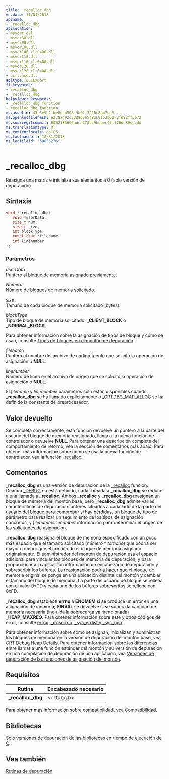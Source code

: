 ```yaml
---
title: _recalloc_dbg
ms.date: 11/04/2016
apiname:
- _recalloc_dbg
apilocation:
- msvcrt.dll
- msvcr80.dll
- msvcr90.dll
- msvcr100.dll
- msvcr100_clr0400.dll
- msvcr110.dll
- msvcr110_clr0400.dll
- msvcr120.dll
- msvcr120_clr0400.dll
- ucrtbase.dll
apitype: DLLExport
f1_keywords:
- recalloc_dbg
- _recalloc_dbg
helpviewer_keywords:
- _recalloc_dbg function
- recalloc_dbg function
ms.assetid: 43c3e9b2-be6d-4508-9b0f-3220c8a47ca3
ms.openlocfilehash: e2782492d3338b5b548db0153b6123fb82ff5e72
ms.sourcegitcommit: 6052185696adca270bc9bdbec45a626dd89cdcdd
ms.translationtype: MT
ms.contentlocale: es-ES
ms.lasthandoff: 10/31/2018
ms.locfileid: "50653276"
---
```

# <a name="recallocdbg"></a>_recalloc_dbg

Reasigna una matriz e inicializa sus elementos a 0 (solo versión de depuración).

## <a name="syntax"></a>Sintaxis

```C
void *_recalloc_dbg(
   void *userData,
   size_t num,
   size_t size,
   int blockType,
   const char *filename,
   int linenumber
);
```

### <a name="parameters"></a>Parámetros

*userData*<br/>
Puntero al bloque de memoria asignado previamente.

*Número*<br/>
Número de bloques de memoria solicitado.

*size*<br/>
Tamaño de cada bloque de memoria solicitado (bytes).

*blockType*<br/>
Tipo de bloque de memoria solicitado: **_CLIENT_BLOCK** o **_NORMAL_BLOCK**.

Para obtener información sobre la asignación de tipos de bloque y cómo se usan, consulte [Tipos de bloques en el montón de depuración](/visualstudio/debugger/crt-debug-heap-details).

*filename*<br/>
Puntero al nombre del archivo de código fuente que solicitó la operación de asignación o **NULL**.

*linenumber*<br/>
Número de línea en el archivo de origen que se solicitó la operación de asignación o **NULL**.

El *filename* y *linenumber* parámetros solo están disponibles cuando **_recalloc_dbg** se ha llamado explícitamente o [_CRTDBG_MAP_ALLOC](../../c-runtime-library/crtdbg-map-alloc.md) se ha definido la constante de preprocesador.

## <a name="return-value"></a>Valor devuelto

Se completa correctamente, esta función devuelve un puntero a la parte del usuario del bloque de memoria reasignado, llama a la nueva función de controlador o devuelve **NULL**. Para obtener una descripción completa del comportamiento de retorno, vea la sección de comentarios más abajo. Para obtener más información sobre cómo se usa la nueva función de controlador, vea la función [_recalloc](recalloc.md).

## <a name="remarks"></a>Comentarios

**_recalloc_dbg** es una versión de depuración de la [_recalloc](recalloc.md) función. Cuando [_DEBUG](../../c-runtime-library/debug.md) no está definido, cada llamada a **_recalloc_dbg** se reduce a una llamada a **_recalloc**. Ambos **_recalloc** y **_recalloc_dbg** reasignan un bloque de memoria del montón base, pero **_recalloc_dbg** admite varias características de depuración: búferes situados a cada lado de la parte del usuario del bloque para comprobar si hay pérdidas, un bloque de tipo de parámetro para realizar un seguimiento de los tipos de asignación concretos, y *filename*/*linenumber* información para determinar el origen de las solicitudes de asignación.

**_recalloc_dbg** reasigna el bloque de memoria especificado con un poco más espacio que el tamaño solicitado (*número* * *tamaño*) que podría ser mayor o menor que el tamaño de el bloque de memoria asignado originalmente. El administrador del montón de depuración usa el espacio adicional para vincular los bloques de memoria de depuración, y para proporcionar a la aplicación información de encabezado de depuración y sobrescribir los búferes. La reasignación podría hacer que el bloque de memoria original se ponga en una ubicación distinta del montón y cambiar el tamaño del bloque de memoria. La parte del usuario de bloque se rellena con el valor 0xCD y cada uno de los búferes sobrescritos se rellena con 0xFD.

**_recalloc_dbg** establece **errno** a **ENOMEM** si se produce un error en una asignación de memoria; **EINVAL** se devuelve si se supera la cantidad de memoria necesaria (incluida la sobrecarga ya mencionada) **_HEAP_MAXREQ**. Para obtener información sobre este y otros códigos de error, consulte [errno, _doserrno, _sys_errlist y _sys_nerr](../../c-runtime-library/errno-doserrno-sys-errlist-and-sys-nerr.md).

Para obtener información sobre cómo se asignan, inicializan y administran los bloques de memoria en la versión de depuración del montón base, vea [CRT Debug Heap Details](/visualstudio/debugger/crt-debug-heap-details). Para obtener información sobre las diferencias entre llamar a una función estándar del montón y su versión de depuración en una compilación de depuración de una aplicación, vea [Versiones de depuración de las funciones de asignación del montón](/visualstudio/debugger/debug-versions-of-heap-allocation-functions).

## <a name="requirements"></a>Requisitos

|Rutina|Encabezado necesario|
|-------------|---------------------|
|**_recalloc_dbg**|\<crtdbg.h>|

Para obtener más información sobre compatibilidad, vea [Compatibilidad](../../c-runtime-library/compatibility.md).

## <a name="libraries"></a>Bibliotecas

Solo versiones de depuración de las [bibliotecas en tiempo de ejecución de C](../../c-runtime-library/crt-library-features.md).

## <a name="see-also"></a>Vea también

[Rutinas de depuración](../../c-runtime-library/debug-routines.md)<br/>

